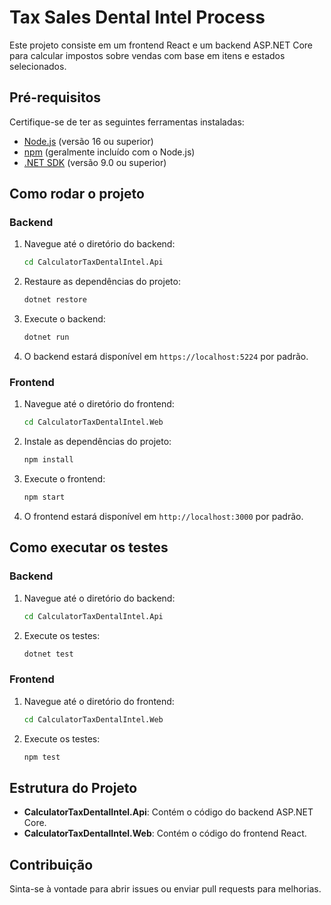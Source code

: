 # Tax Sales Dental Intel Process

Este projeto consiste em um frontend React e um backend ASP.NET Core para calcular impostos sobre vendas com base em itens e estados selecionados.

## Pré-requisitos

Certifique-se de ter as seguintes ferramentas instaladas:

- [Node.js](https://nodejs.org/) (versão 16 ou superior)
- [npm](https://www.npmjs.com/) (geralmente incluído com o Node.js)
- [.NET SDK](https://dotnet.microsoft.com/download) (versão 9.0 ou superior)

## Como rodar o projeto

### Backend

1. Navegue até o diretório do backend:
   ```bash
   cd CalculatorTaxDentalIntel.Api
   ```

2. Restaure as dependências do projeto:
   ```bash
   dotnet restore
   ```

3. Execute o backend:
   ```bash
   dotnet run
   ```

4. O backend estará disponível em `https://localhost:5224` por padrão.

### Frontend

1. Navegue até o diretório do frontend:
   ```bash
   cd CalculatorTaxDentalIntel.Web
   ```

2. Instale as dependências do projeto:
   ```bash
   npm install
   ```

3. Execute o frontend:
   ```bash
   npm start
   ```

4. O frontend estará disponível em `http://localhost:3000` por padrão.

## Como executar os testes

### Backend

1. Navegue até o diretório do backend:
   ```bash
   cd CalculatorTaxDentalIntel.Api
   ```

2. Execute os testes:
   ```bash
   dotnet test
   ```

### Frontend

1. Navegue até o diretório do frontend:
   ```bash
   cd CalculatorTaxDentalIntel.Web
   ```

2. Execute os testes:
   ```bash
   npm test
   ```

## Estrutura do Projeto

- **CalculatorTaxDentalIntel.Api**: Contém o código do backend ASP.NET Core.
- **CalculatorTaxDentalIntel.Web**: Contém o código do frontend React.

## Contribuição

Sinta-se à vontade para abrir issues ou enviar pull requests para melhorias.
